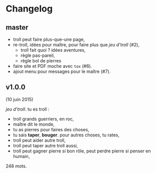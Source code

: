 # Changelog

## master

* troll peut faire plus-que-une page,
* re-troll, idées pour maître, pour faire plus que *jeu d'troll* (#2),
  * troll fait quoi ? idées aventures,
  * règle pas-pareil,
  * règle bol de pierres
* faire site et PDF moche avec `tox` (#6).
* ajout menu pour messages pour le maître (#7).

## v1.0.0

(10 juin 2015)

*jeu d'troll*. tu es troll :

* troll grands guerriers, en roc,
* maître dit le monde,
* tu as pierres pour faires des choses,
* tu sais **taper**, **bouger**. pour autres choses, tu rates,
* troll peut aider autre troll,
* troll peut taper autre troll aussi,
* troll peut gagner pierre si bon rôle, peut perdre pierre si penser en humain,

248 mots.
